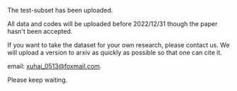 The test-subset has been uploaded.

All data and codes will be uploaded before 2022/12/31 though the paper hasn't been accepted.

If you want to take the dataset for your own research, please contact us.  We will upload a version to arxiv as quickly as possible so that one can cite it.

email: xuhai_0513@foxmail.com.

Please keep waiting.
